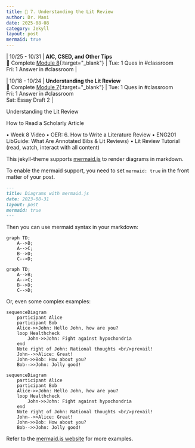 ```yaml
---
title: 📖 7. Understanding the Lit Review
author: Dr. Mani
date: 2025-08-08
category: Jekyll
layout: post
mermaid: true
---
```


| 10/25 - 10/31 | **AIC, CSED, and Other Tips** <br/> 🔖 Complete [Module 8](/eng201-oer/jekyll/2025-08-09-w9.html){:target="_blank"} | Tue: 1 Ques in #classroom <br/> Fri: 1 Answer in #classroom | 

| 10/18 - 10/24 | **Understanding the Lit Review** <br/> 🔖 Complete [Module 7](/eng201-oer/jekyll/2025-08-08-w8.html){:target="_blank"} | Tue: 1 Ques in #classroom <br/> Fri: 1 Answer in #classroom <br/> Sat: Essay Draft 2 |

Understanding the Lit Review

How to Read a Scholarly Article

•	Week 8 Video
•	OER: 6. How to Write a Literature Review
•	ENG201 LibGuide: What Are Annotated Bibs & Lit Reviews)
•	Lit Review Tutorial (read, watch, interact with all content)




This jekyll-theme supports [mermaid.js](https://mermaid.js.org/) to render diagrams
in markdown.

To enable the mermaid support, you need to set `mermaid: true` in the front matter
of your post.

```markdown
---
title: Diagrams with mermaid.js
date: 2023-08-31
layout: post
mermaid: true
---
```

Then you can use mermaid syntax in your markdown:

```
graph TD;
    A-->B;
    A-->C;
    B-->D;
    C-->D;
```

```mermaid
graph TD;
    A-->B;
    A-->C;
    B-->D;
    C-->D;
```

Or, even some complex examples:

```
sequenceDiagram
    participant Alice
    participant Bob
    Alice->>John: Hello John, how are you?
    loop Healthcheck
        John->>John: Fight against hypochondria
    end
    Note right of John: Rational thoughts <br/>prevail!
    John-->>Alice: Great!
    John->>Bob: How about you?
    Bob-->>John: Jolly good!
```

```mermaid
sequenceDiagram
    participant Alice
    participant Bob
    Alice->>John: Hello John, how are you?
    loop Healthcheck
        John->>John: Fight against hypochondria
    end
    Note right of John: Rational thoughts <br/>prevail!
    John-->>Alice: Great!
    John->>Bob: How about you?
    Bob-->>John: Jolly good!
```

Refer to the [mermaid.js website](https://mermaid.js.org/intro/) for more examples.
